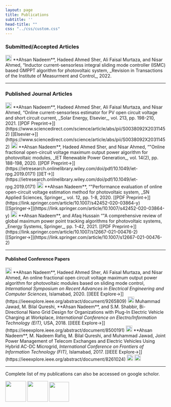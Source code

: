```yaml
---
layout: page
title: Publications
subtitle: ''
head-title: ""
css: "../css/custom.css"
---
```



### Submitted/Accepted Articles

<img src="../img/journal-article.png" height="20px">
**Ahsan Nadeem**, Hadeed Ahmed Sher, Ali Faisal Murtaza, and Nisar Ahmed, “Inductor current-sensorless integral sliding
mode controller (ISMC) based GMPPT algorithm for photovoltaic system, _Revision in Transactions of the Institute of Measurment and Control_, 2022.

----

### Published Journal Articles

<img src="../img/journal-article.png" height="20px">
**Ahsan Nadeem**, Hadeed Ahmed Sher, Ali Faisal Murtaza, and Nisar Ahmed, “Online current-sensorless estimator for PV open circuit voltage and short circuit current, _Solar Energy, Elsevier_, vol. 213, pp. 198-210, 2021. [[PDF Preprint&#8594;]](https://www.sciencedirect.com/science/article/abs/pii/S0038092X20311452) [[Elsevier&#8594;]](https://www.sciencedirect.com/science/article/abs/pii/S0038092X20311452)

<img src="../img/journal-article.png" height="20px">
**Ahsan Nadeem**, Hadeed Ahmed Sher, and Nisar Ahmed, “"Online fractional open-circuit voltage maximum output power algorithm for photovoltaic modules, _IET Renewable Power Generation_, vol. 14(2), pp. 188-198, 2020. [[PDF Preprint&#8594;]](https://ietresearch.onlinelibrary.wiley.com/doi/pdf/10.1049/iet-rpg.2019.0171) [[IET&#8594;]](https://ietresearch.onlinelibrary.wiley.com/doi/pdf/10.1049/iet-rpg.2019.0171)

<img src="../img/journal-article.png" height="20px">
**Ahsan Nadeem**, “"Performance evaluation of online open-circuit voltage estimation method for photovoltaic system, _SN Applied Sciences, Springer_, vol. 12, pp. 1-8, 2020. [[PDF Preprint&#8594;]](https://link.springer.com/article/10.1007/s42452-020-03864-y) [[Springer&#8594;]](https://link.springer.com/article/10.1007/s42452-020-03864-y)

<img src="../img/journal-article.png" height="20px">
**Ahsan Nadeem**, and Afaq Hussain “"A comprehensive review of global maximum power point tracking algorithms for photovoltaic systems, _Energy Systems, Springer_, pp. 1-42, 2021. [[PDF Preprint&#8594;]](https://link.springer.com/article/10.1007/s12667-021-00476-2) [[Springer&#8594;]](https://link.springer.com/article/10.1007/s12667-021-00476-2)

----

#### Published Conference Papers

<img src="../img/conference-paper.png" height="20px">
**Ahsan Nadeem**, Hadeed Ahmed Sher, Ali Faisal Murtaza, and Nisar Ahmed, An online fractional open circuit voltage maximum output power algorithm for photovoltaic modules based on sliding mode control, <em>International Symposium on Recent Advances in Electrical Engineering and Computer Sciences,</em> Islamabad, 2020. [[IEEE Explore&#8594;]](https://ieeexplore.ieee.org/abstract/document/9265809)

<img src="../img/conference-paper.png" height="20px">
Muhammad Jawad, M. Bilal Qureshi, **Ahsan Nadeem**, and S.M. Shabbir, Bi-Directional Nano Grid Design for Organizations with Plug-In Electric Vehicle Charging at Workplace, <em> International Conference on Electro/Information Technology (EIT),</em> USA, 2018. [[IEEE Explore&#8594;]](https://ieeexplore.ieee.org/abstract/document/8500191)

<img src="../img/conference-paper.png" height="20px">
**Ahsan Nadeem**, M. Nadeem Rafiq, M. Bilal Qureshi, and Muhammad Jawad, Joint Power Management of Telecom Exchanges and Electric Vehicles Using Hybrid AC-DC Microgrid, <em> International Conference on Frontiers of Information Technology (FIT),</em> Islamabad, 2017. [[IEEE Explore&#8594;]](https://ieeexplore.ieee.org/abstract/document/8261024)


<img src="../img/workshop-paper.png" height="20px">


<img src="../img/book-chapter.png" height="20px">

----

Complete list of my publications can also be accessed on google scholor.


[<img src="../img/googlescholor.png" height="65px">](https://scholar.google.com/citations?user=ES3evIoAAAAJ&hl=en&oi=sra)
[<img src="../img/researchgate.png" height="65px">](https://www.researchgate.net/profile/Ahsan-Nadeem-3)
[<img src="../img/orcid.png" height="62px">](https://orcid.org/0000-0003-3167-0907)








































